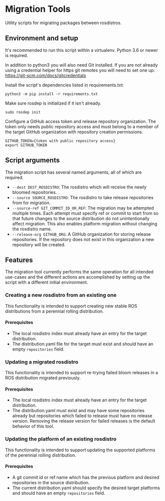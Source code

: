 Migration Tools
===============

Utility scripts for migrating packages between rosdistros.

## Environment and setup

It's recommended to run this script within a virtualenv.
Python 3.6 or newer is required.

In addition to python3 you will also need Git installed.
If you are not already using a credential helper for https git remotes you will need to set one up:
https://git-scm.com/docs/gitcredentials

Install the script's dependencies listed in requirements.txt:

    python3 -m pip install -r requirements.txt

Make sure rosdep is initialized if it isn't already.

    sudo rosdep init

Configure a GitHub access token and release repository organization.
The token only needs public repository access and must belong to a member of the target GitHub organization with repository creation permissions.

```
GITHUB_TOKEN={token with public repository access}
export GITHUB_TOKEN
```

## Script arguments

The migration script has several named arguments, all of which are required.
* `--dest DEST_ROSDISTRO`: The rosdistro which will receive the newly bloomed repositories.
* `--source SOURCE_ROSDISTRO`: The rosdistro to take release repositories from for migration.
* `--source-ref GIT_COMMIT_ID_OR_REF`: The migration may be attempted multiple times. Each attempt must specify ref or commit to start from so that future changes to the source distribution do not unintentionally affect migration. This also enables platform migration without changing the rosdistro name.
* `--release-org GITHUB_ORG`: A GitHub organization for storing release repositories. If the repository does not exist in this organization a new repository will be created.

## Features

The migration tool currently performs the same operation for all intended use-cases and the different actions are accomplished by setting up the script with a different initial environment.

### Creating a new rosdistro from an existing one

This functionality is intended to support creating new stable ROS distributions from a perennial rolling distribution.

#### Prerequisites

* The local rosdistro index must already have an entry for the target distribution.
* The distribution.yaml file for the target must exist and should have an empty `repositories` field.


### Updating a migrated rosdistro 

This functionality is intended to support re-trying failed bloom releases in a ROS distribution migrated previously.

#### Prerequisites

* The local rosdistro index must already have an entry for the target distribution.
* The distribution.yaml must exist and may have some repositories already but repositories which failed to release must have no release version. Removing the release version for failed releases is the default behavior of this tool.


### Updating the platform of an existing rosdistro

This functionality is intended to support updating the supported platforms of the perennial rolling distribution.

#### Prerequisites

* A git commit id or ref name which has the previous platform and desired repositories in the source distribution.
* The current distribution.yaml should specify the desired target platforms and should have an empty `repositories` field.

